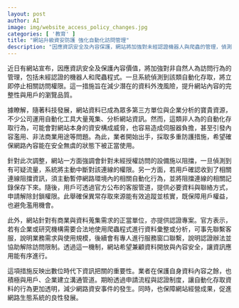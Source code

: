 ```yaml
---
layout: post
author: AI
image: img/website_access_policy_changes.jpg
categories: [ '教育' ]
title: "網站升級資安防護 強化自動化訪問管理"
description: "因應資訊安全及內容保護，網站將加強對未經認證機器人與爬蟲的管理，偵測自動化存取將即時阻擋，提供企業資料蒐集認證專案，兼顧資料開放和內容安全，建立更透明的自動化存取流程。"
---
```

近日有網站宣布，因應資訊安全及保護內容價值，將加強對非自然人為訪問行為的管理，包括未經認證的機器人和爬蟲程式。一旦系統偵測到該類自動化存取，將立即停止相關訪問權限。這一措施旨在減少潛在的資料外洩風險，提升網站內容的完整性與用戶的瀏覽品質。

據瞭解，隨著科技發展，網站資料已成為眾多第三方單位與企業分析的寶貴資源，不少公司運用自動化工具大量蒐集、分析網站資訊。然而，這類非人為的自動化存取行為，可能會對網站本身的資安構成威脅，也容易造成伺服器負擔，甚至引發內容濫用、非法商業用途等問題。為此，業者開始出手，採取多重防護措施，希望確保網路內容能在安全無虞的狀態下被正當使用。

針對此次調整，網站一方面強調會針對未經授權訪問的設備施以阻擋，一旦偵測到有可疑流量，系統將主動中斷對該連線的權限。另一方面，若用戶確認收到了相關連線阻擋資訊，須主動暫停網路環境內的相關自動化行為，並將阻擋連線的相關記錄保存下來。隨後，用戶可透過官方公布的客服管道，提供必要資料與聯絡方式，申請解除封鎖權限。此舉確保異常存取來源能有效追蹤並核實，既保障用戶權益，也避免濫用機會。

此外，網站針對有商業與資料蒐集需求的正當單位，亦提供認證專案。官方表示，若有企業或研究機構需要合法地使用爬蟲程式進行資料彙整或分析，可事先聯繫客服，說明業務需求與使用規模，後續會有專人進行服務窗口聯繫，說明認證辦法並協助解除訪問限制。透過這一機制，網站希望兼顧資料開放與內容安全，讓資訊應用能有序進行。

這項措施反映出數位時代下資訊把關的重要性。業者在保護自身資料內容之餘，也積極與用戶、企業建立溝通管道。期盼透過申請流程與認證制度，讓自動化存取資料的行為更加透明，減少網路資安事件的發生。同時，也保障網站經營成果，促進網路生態系統的良性發展。